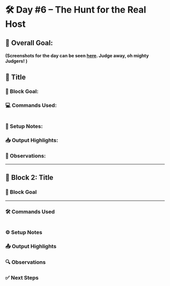 # 🛠️ Day #6 – The Hunt for the Real Host

## 🎯 Overall Goal:

#### (Screenshots for the day can be seen [here](../Screenshots/Day6.md). Judge away, oh mighty Judgers! )

## 🧱 Title

### 🎯 Block Goal:

### 💻 Commands Used:

```bash


```

### 🔧 Setup Notes:

### 📥 Output Highlights:

### 🧠 Observations:

---

## 🧩 Block 2: Title

### 🎯 Block Goal

---

### 🛠️ Commands Used

```bash


```

### ⚙️ Setup Notes

### 📤 Output Highlights

### 🔍 Observations

### ✅ Next Steps
